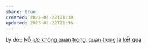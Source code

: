 ```yaml
---
share: true
created: 2025-01-22T21:30
updated: 2025-01-22T21:36
---
```

Lý do:: [Nỗ lực không quan trọng, quan trọng là kết quả](./N%E1%BB%97%20l%E1%BB%B1c%20kh%C3%B4ng%20quan%20tr%E1%BB%8Dng,%20quan%20tr%E1%BB%8Dng%20l%C3%A0%20k%E1%BA%BFt%20qu%E1%BA%A3.md)